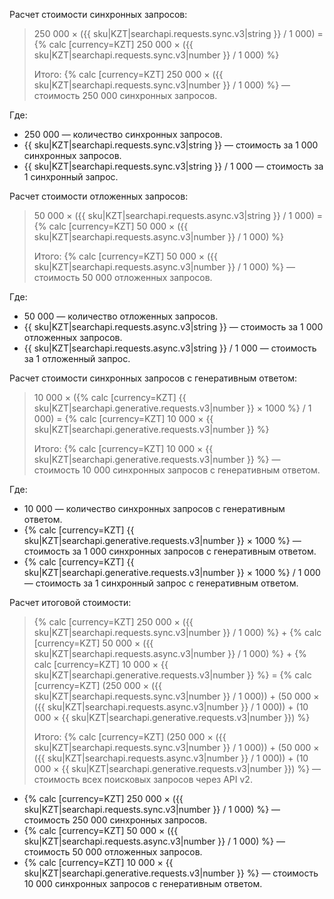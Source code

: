 Расчет стоимости синхронных запросов:

> 250 000 × ({{ sku|KZT|searchapi.requests.sync.v3|string }} / 1 000) = {% calc [currency=KZT] 250 000 × ({{ sku|KZT|searchapi.requests.sync.v3|number }} / 1 000) %}
>
> Итого: {% calc [currency=KZT] 250 000 × ({{ sku|KZT|searchapi.requests.sync.v3|number }} / 1 000) %} — стоимость 250 000 синхронных запросов.
  
Где:

* 250 000 — количество синхронных запросов.
* {{ sku|KZT|searchapi.requests.sync.v3|string }} — стоимость за 1 000 синхронных запросов.
* {{ sku|KZT|searchapi.requests.sync.v3|string }} / 1 000 — стоимость за 1 синхронный запрос.

Расчет стоимости отложенных запросов:

> 50 000 × ({{ sku|KZT|searchapi.requests.async.v3|string }} / 1 000) = {% calc [currency=KZT] 50 000 × ({{ sku|KZT|searchapi.requests.async.v3|number }} / 1 000) %}
>
> Итого: {% calc [currency=KZT] 50 000 × ({{ sku|KZT|searchapi.requests.async.v3|number }} / 1 000) %} — стоимость 50 000 отложенных запросов.
  
Где:

* 50 000 — количество отложенных запросов.
* {{ sku|KZT|searchapi.requests.async.v3|string }} — стоимость за 1 000 отложенных запросов.
* {{ sku|KZT|searchapi.requests.async.v3|string }} / 1 000 — стоимость за 1 отложенный запрос.

Расчет стоимости синхронных запросов с генеративным ответом:

> 10 000 × ({% calc [currency=KZT] {{ sku|KZT|searchapi.generative.requests.v3|number }} × 1000 %} / 1 000) = {% calc [currency=KZT] 10 000 × {{ sku|KZT|searchapi.generative.requests.v3|number }} %}
>
> Итого: {% calc [currency=KZT] 10 000 × {{ sku|KZT|searchapi.generative.requests.v3|number }} %} — стоимость 10 000 синхронных запросов с генеративным ответом.
  
Где:

* 10 000 — количество синхронных запросов с генеративным ответом.
* {% calc [currency=KZT] {{ sku|KZT|searchapi.generative.requests.v3|number }} × 1000 %} — стоимость за 1 000 синхронных запросов с генеративным ответом.
* {% calc [currency=KZT] {{ sku|KZT|searchapi.generative.requests.v3|number }} × 1000 %} / 1 000 — стоимость за 1 синхронный запрос с генеративным ответом.

Расчет итоговой стоимости:

> {% calc [currency=KZT] 250 000 × ({{ sku|KZT|searchapi.requests.sync.v3|number }} / 1 000) %} + {% calc [currency=KZT] 50 000 × ({{ sku|KZT|searchapi.requests.async.v3|number }} / 1 000) %} + {% calc [currency=KZT] 10 000 × {{ sku|KZT|searchapi.generative.requests.v3|number }} %} = {% calc [currency=KZT] (250 000 × ({{ sku|KZT|searchapi.requests.sync.v3|number }} / 1 000)) +  (50 000 × ({{ sku|KZT|searchapi.requests.async.v3|number }} / 1 000)) + (10 000 × {{ sku|KZT|searchapi.generative.requests.v3|number }}) %}
>
> Итого: {% calc [currency=KZT] (250 000 × ({{ sku|KZT|searchapi.requests.sync.v3|number }} / 1 000)) +  (50 000 × ({{ sku|KZT|searchapi.requests.async.v3|number }} / 1 000)) + (10 000 × {{ sku|KZT|searchapi.generative.requests.v3|number }}) %} — стоимость всех поисковых запросов через API v2.

* {% calc [currency=KZT] 250 000 × ({{ sku|KZT|searchapi.requests.sync.v3|number }} / 1 000) %} — стоимость 250 000 синхронных запросов.
* {% calc [currency=KZT] 50 000 × ({{ sku|KZT|searchapi.requests.async.v3|number }} / 1 000) %} — стоимость 50 000 отложенных запросов.
* {% calc [currency=KZT] 10 000 × {{ sku|KZT|searchapi.generative.requests.v3|number }} %} — стоимость 10 000 синхронных запросов с генеративным ответом.
